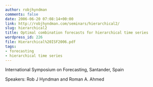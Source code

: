 ```yaml
---
author: robjhyndman
comments: false
date: 2006-06-20 07:08:14+00:00
link: http://robjhyndman.com/seminars/hierarchical2/
slug: hierarchical2
title: Optimal combination forecasts for hierarchical time series
wordpress_id: 226
file: Hierarchical%20ISF2006.pdf
tags:
- forecasting
- hierarchical time series
---
```


International Symposium on Forecasting, Santander, Spain

Speakers: Rob&nbsp;J&nbsp;Hyndman and Roman A. Ahmed

